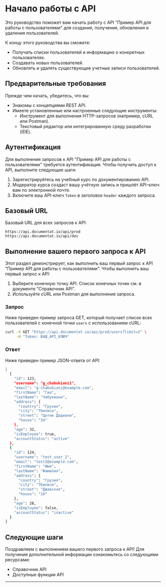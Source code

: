 # Начало работы с API

Это руководство поможет вам начать работу с API "Пример API для работы с пользователями" для создания, получения, обновления и удаления пользователей.

К концу этого руководства вы сможете:

* Получать списки пользователей и информацию о конкретных пользователях.
* Создавать новых пользователей.
* Обновлять и удалять существующие учетные записи пользователей.

## Предварительные требования

Прежде чем начать, убедитесь, что вы:

* Знакомы с концепциями REST API.
* Имеете установленные или настроенные следующие инструменты:
  * Инструмент для выполнения HTTP-запросов (например, cURL или Postman).
  * Текстовый редактор или интегрированную среду разработки (IDE).

## Аутентификация

Для выполнения запросов к API "Пример API для работы с пользователями" требуется аутентификация. Чтобы получить доступ к API, выполните следующие шаги:

1.  Зарегистрируйтесь на учебный курс по документированию API.
2.  Модератор курса создаст вашу учётную запись и пришлёт API-ключ вам по электронной почте.
3.  Включите ваш API-ключ `Token` в заголовок `header` каждого запроса.

## Базовый URL

Базовый URL для всех запросов к API:

```text
https://api.documentat.io/api/prod
https://api.documentat.io/api/dev
```

## Выполнение вашего первого запроса к API

Этот раздел демонстрирует, как выполнить ваш первый запрос к API "Пример API для работы с пользователями".
Чтобы выполнить ваш первый запрос к API:

1.  Выберите конечную точку API. Список конечных точек см. в документе "Справочник API".
2.  Используйте cURL или Postman для выполнения запроса.

### Запрос

Ниже приведен пример запроса GET, который получает список всех пользователей с конечной точки `users` с использованием cURL:

```bash
curl -X GET "https://api.documentat.io/api/prod/users?limit=2" \
     -H "Token: ВАШ_API_КЛЮЧ"
```

### Ответ

Ниже приведен пример JSON-ответа от API:

```bash
[
  {
    "id": 123,
    "username": "g_chabukiani1",
    "email": "g-chabukiani@example.com",
    "firstName": "Гиа",
    "lastName": "Чабукиани",
    "address": {
      "country": "Грузия",
      "city": "Тбилиси",
      "street": "Цотне Дадиани",
      "house": "34"
    },
    "age": 32,
    "isEmployee": true,
    "accountStatus": "active"
  },
  {
    "id": 124,
    "username": "test_user_2",
    "email": "test2@example.com",
    "firstName": "Имя",
    "lastName": "Фамилия",
    "address": {
      "country": "Грузия",
      "city": "Тбилиси",
      "street": "Джавская",
      "house": "10"
    },
    "age": 28,
    "isEmployee": false,
    "accountStatus": "inactive"
  }
]
```

## Следующие шаги

Поздравляем с выполнением вашего первого запроса к API\! Для получения дополнительной информации ознакомьтесь со следующими ресурсами:

* Справочник API
* Доступные функции API

-----